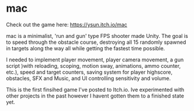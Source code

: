 # mac
Check out the game here: https://ysun.itch.io/mac

mac is a minimalist, 'run and gun' type FPS shooter made Unity. The goal is to speed through the obstacle course, destroying all 15 randomly spawned in targets along the way all while getting the fastest time possible. 

I needed to implement player movement, player camera movement, a gun script )with reloading, scoping, motion sway, animations, ammo counter, etc.), speed and target counters, saving system for player highscore, obstacles, SFX and Music, and UI controlling sensitivity and volume. 

This is the first finsihed game I've posted to Itch.io. Ive experimented with other projects in the past however I havent gotten them to a finished state yet.
